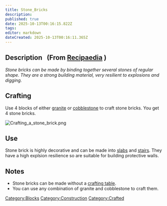 ```yaml
---
title: Stone_Bricks
description: 
published: true
date: 2025-10-13T00:16:15.822Z
tags: 
editor: markdown
dateCreated: 2025-10-13T00:16:11.365Z
---
```


## Description   (From [Recipaedia](Recipaedia "wikilink") )

*Stone bricks can be made by binding together several stones of regular
shape. They are a strong building material, very resilient to explosions
and digging.*

## Crafting

Use 4 blocks of either [granite](granite "wikilink") or
[cobblestone](cobblestone "wikilink") to craft stone bricks. You get 4
stone bricks.

![Crafting_a_stone_brick.png](Crafting_a_stone_brick.png
"Crafting_a_stone_brick.png")

## Use

Stone brick is highly decorative and can be made into
[slabs](Recipaedia/Construction/Stone_Slab.md "wikilink") and [stairs](Recipaedia/Construction/Stone_Stairs.md "wikilink").
They have a high explsion resilience so are suitable for building
protective walls.

## Notes

  - Stone bricks can be made without a [crafting
    table](Recipaedia/Items/Crafting_Table.md "wikilink").
  - You can use any combination of granite and cobblestone to craft
    them.

[Category:Blocks](Category:Blocks "wikilink")
[Category:Construction](Category:Construction "wikilink")
[Category:Crafted](Category:Crafted "wikilink")